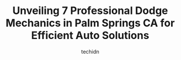 ---
layout: ampstory
image: https://images.unsplash.com/photo-1510883056135-32472f0e11b8?ixlib=rb-4.0.3&ixid=MnwxMjA3fDB8MHxwaG90by1wYWdlfHx8fGVufDB8fHx8&auto=format&fit=crop&w=640&h=853&q=80
author: techidn
featured: false
description: Searching for the finest Dodge Mechanic in Palm Springs CA, USA? Look no further than the 7 best Dodge Mechanic in the area, where youll find a team of highly qualified professionals ready 
title: Unveiling 7 Professional Dodge Mechanics in Palm Springs CA for Efficient Auto Solutions
cover:
   title: Unveiling 7 Professional Dodge Mechanics in Palm Springs CA for Efficient Auto Solutions
   subtitle: Rickpate
   background: https://images.unsplash.com/photo-1510883056135-32472f0e11b8?ixlib=rb-4.0.3&ixid=MnwxMjA3fDB8MHxwaG90by1wYWdlfHx8fGVufDB8fHx8&auto=format&fit=crop&w=640&h=853&q=80

pages: 
 - layout: thirds
   top: <h1>#1 Bavarian Auto Repair</h1>
   bottom: "<p>Theo is a real pro. He knows these cars in detail. He is resourceful and respectful. Trust, the things you dislike about going to a dealer for repair are remedied by Theo</p>"
   background: https://www.knot35.com/toplist/wp-content/uploads/2023/06/best-dodge-mechanic-1-in-palm-springs-ca-1685831805.jpeg
   backgroundblur: true
 - layout: thirds
   top: <h1>#2 Automotive Service Center and Repair</h1>
   bottom: "<p>661 Williams Rd #3, Palm Springs, CA 92264, United States</p>"
   background: https://www.knot35.com/toplist/wp-content/uploads/2023/06/best-dodge-mechanic-2-in-palm-springs-ca-1685831806.png
   cta:
      link: https://www.knot35.com/toplist/unveiling-7-professional-dodge-mechanics-in-palm-springs-ca-for-efficient-auto-solutions/
      text: Unveiling 7 Professional Dodge Mechanics in Palm Springs CA for Efficient Auto Solutions
 - layout: thirds
   top: <h1>#3 Romos Auto Corporation</h1>
   bottom: "<p>640 Williams Rd, Palm Springs, CA 92264, United States</p>"
   background: https://www.knot35.com/toplist/wp-content/uploads/2023/06/best-dodge-mechanic-3-in-palm-springs-ca-1685831807.jpeg
   cta:
      link: https://www.knot35.com/toplist/unveiling-7-professional-dodge-mechanics-in-palm-springs-ca-for-efficient-auto-solutions/
      text: Unveiling 7 Professional Dodge Mechanics in Palm Springs CA for Efficient Auto Solutions
 - layout: thirds
   top: <h1>#4 Top Notch Automotive</h1>
   bottom: "<p>6-A, 19020 N Indian Canyon Dr, North Palm Springs, CA 92258, United States</p>"
   background: https://images.unsplash.com/photo-1462556791646-c201b8241a94?ixlib=rb-4.0.3&ixid=MnwxMjA3fDB8MHxwaG90by1wYWdlfHx8fGVufDB8fHx8&auto=format&fit=crop&w=640&h=853&q=80
   cta:
      link: https://www.knot35.com/toplist/unveiling-7-professional-dodge-mechanics-in-palm-springs-ca-for-efficient-auto-solutions/
      text: Unveiling 7 Professional Dodge Mechanics in Palm Springs CA for Efficient Auto Solutions
 - layout: thirds
   top: <h1>#5 K-Powered</h1>
   bottom: "<p>19020 N Indian Canyon Dr, Palm Springs, CA 92262, United States</p>"
   background: https://images.unsplash.com/photo-1574169208507-84376144848b?ixlib=rb-4.0.3&ixid=MnwxMjA3fDB8MHxwaG90by1wYWdlfHx8fGVufDB8fHx8&auto=format&fit=crop&w=640&h=853&q=80
   cta:
      link: https://www.knot35.com/toplist/unveiling-7-professional-dodge-mechanics-in-palm-springs-ca-for-efficient-auto-solutions/
      text: Unveiling 7 Professional Dodge Mechanics in Palm Springs CA for Efficient Auto Solutions
 - layout: thirds
   top: <h1>#6 David Daniel Smith Automotive</h1>
   bottom: "<p>401 W Radio Rd B-16, Palm Springs, CA 92262, United States</p>"
   background: https://images.unsplash.com/photo-1567095761054-7a02e69e5c43?ixlib=rb-4.0.3&ixid=MnwxMjA3fDB8MHxwaG90by1wYWdlfHx8fGVufDB8fHx8&auto=format&fit=crop&w=640&h=853&q=80
   cta:
      link: https://www.knot35.com/toplist/unveiling-7-professional-dodge-mechanics-in-palm-springs-ca-for-efficient-auto-solutions/
      text: Unveiling 7 Professional Dodge Mechanics in Palm Springs CA for Efficient Auto Solutions
 - layout: thirds
   top: <h1>#7 R&A Auto Repair & Tires</h1>
   bottom: "<p>19465 N Indian Canyon Dr Ste H, Palm Springs, CA 92262, United States</p>"
   background: https://images.unsplash.com/photo-1613843873231-1447db182f97?ixlib=rb-4.0.3&ixid=MnwxMjA3fDB8MHxwaG90by1wYWdlfHx8fGVufDB8fHx8&auto=format&fit=crop&w=640&h=853&q=80
   cta:
      link: https://www.knot35.com/toplist/unveiling-7-professional-dodge-mechanics-in-palm-springs-ca-for-efficient-auto-solutions/
      text: Unveiling 7 Professional Dodge Mechanics in Palm Springs CA for Efficient Auto Solutions
 - layout: thirds
   middle: Continue reading...
   background: https://images.unsplash.com/photo-1489648022186-8f49310909a0?ixlib=rb-4.0.3&ixid=MnwxMjA3fDB8MHxwaG90by1wYWdlfHx8fGVufDB8fHx8&auto=format&fit=crop&w=640&h=853&q=80
   cta:
      link: https://www.knot35.com/toplist/unveiling-7-professional-dodge-mechanics-in-palm-springs-ca-for-efficient-auto-solutions/
      text: Unveiling 7 Professional Dodge Mechanics in Palm Springs CA for Efficient Auto Solutions
      
---